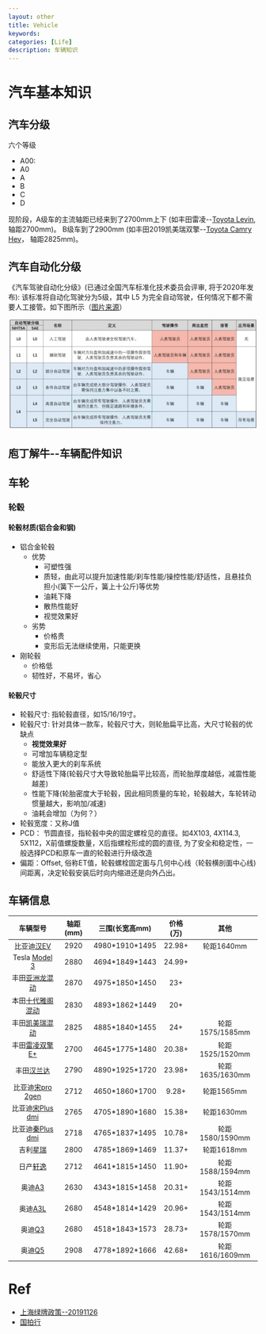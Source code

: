 ```yaml
---
layout: other
title: Vehicle
keywords: 
categories: [Life]
description: 车辆知识
---
```

 

# 汽车基本知识

## 汽车分级

六个等级

- A00: 
- A0
- A
- B
- C
- D

现阶段，A级车的主流轴距已经来到了2700mm上下 (如丰田雷凌--[Toyota Levin](https://www.gac-toyota.com.cn/vehicles/2019newlevin), 轴距2700mm)。
B级车到了2900mm (如丰田2019凯美瑞双擎--[Toyota Camry Hev](https://www.gac-toyota.com.cn/vehicles/camryhev)， 轴距2825mm)。


## 汽车自动化分级
《汽车驾驶自动化分级》(已通过全国汽车标准化技术委员会评审, 将于2020年发布): 该标准将自动化驾驶分为5级，其中 L5 为完全自动驾驶，任何情况下都不需要人工接管。如下图所示（[图片来源](https://k.sina.com.cn/article_6087550565_16ad8a66500100mer6.html)）

![](../images/vehicle/vehicle_auto_drive_level.jpg)


## 庖丁解牛--车辆配件知识
## 车轮
### 轮毂
#### 轮毂材质(铝合金和钢)
  - 铝合金轮毂
    - 优势
	  - 可塑性强
	  - 质轻，由此可以提升加速性能/刹车性能/操控性能/舒适性，且悬挂负担小(簧下一公斤，簧上十公斤)等优势
	  - 油耗下降
	  - 散热性能好
	  - 视觉效果好
	- 劣势
	  - 价格贵
	  - 变形后无法继续使用，只能更换
  - 刚轮毂
    - 价格低
	- 韧性好，不易坏，省心

#### 轮毂尺寸
- 轮毂尺寸: 指轮毂直径，如15/16/19寸。
- 轮毂尺寸: 针对具体一款车，轮毂尺寸大，则轮胎扁平比高，大尺寸轮毂的优缺点
  - **视觉效果好**
  - 可增加车辆稳定型
  - 能放入更大的刹车系统
  - 舒适性下降(轮毂尺寸大导致轮胎扁平比较高，而轮胎厚度越低，减震性能越差)
  - 性能下降(轮胎密度大于轮毂，因此相同质量的车轮，轮毂越大，车轮转动惯量越大，影响加/减速)
  - 油耗会增加（为何？）
- 轮毂宽度：又称J值
- PCD： 节圆直径，指轮毂中央的固定螺栓见的直径。如4X103, 4X114.3, 5X112，X前值螺旋数量，X后指螺栓形成的圆的直径, 为了安全和稳定性，一般选择PCD和原车一直的轮毂进行升级改造
- 偏距：Offset, 俗称ET值，轮毂螺栓固定面与几何中心线（轮毂横剖面中心线)间距离，决定轮毂安装后时向内缩进还是向外凸出。

## 车辆信息

| 车辆型号|轴距(mm)|三围(长宽高mm)|价格(万)|其他|
|:--: |:--: |:--: |:--: |:--: |
|比亚迪[汉EV](http://www.bydauto.com.cn/auto/carShow.html-param=%E6%B1%89EV)|2920|4980\*1910\*1495|22.98+|轮距1640mm|
|Tesla [Model 3](https://www.tesla.cn/model3)|2880|4694\*1849\*1443|24.99+||
|丰田[亚洲龙混动](https://www.ftms.com.cn/buycar/cartype/detail/avalon)|2870|4975\*1850\*1450|23+|
|本田[十代雅阁混动](https://www.ghac.cn/vehicles/honda/accord-sporthybrid/p#page9)|2830|4893\*1862\*1449|20+|
|丰田[凯美瑞混动](https://www.gac-toyota.com.cn/vehicles/camryhev)|2825|4885\*1840\*1455|24+|轮距1575/1585mm|
|丰田[雷凌双擎E+](https://www.gac-toyota.com.cn/minisite/Campaigns/2019/levinphevTable?module=18jy)|2700|4645\*1775\*1480|20.38+|轮距1525/1520mm|
|丰田[汉兰达](https://www.gac-toyota.com.cn/minisite/Campaigns/2018/2018newhighlander/models?model=2.0e)|2790|4890\*1925\*1720|23.98+|轮距1635/1630mm|
|比亚迪[宋pro 2gen](https://www.bydauto.com.cn/auto/carShow.html-param=%E7%AC%AC%E4%BA%8C%E4%BB%A3%E5%AE%8BPro)|2712|4650\*1860\*1700|9.28+|轮距1565mm|
|比亚迪[宋Plus dmi](http://mall.bydauto.com.cn/pc/activityDetail/?id=D017QG21EG99)|2765|4705\*1890\*1680|15.38+|轮距1630mm|
|比亚迪[秦Plus dmi](http://mall.bydauto.com.cn/pc/activityDetail/?id=D015QG21EG99)|2718|4765\*1837*1495|10.78+|轮距1580/1590mm|
|吉利[星瑞](https://preface.geely.com/preface)|2800|4785\*1869\*1469|11.37+|轮距1618mm|
|日产[轩逸](https://www.dongfeng-nissan.com.cn/car-configuration-preferences-page?carSeriesId=507cf5b433174992ac49d1827b625b85&CarTypeId=242148)|2712|4641\*1815\*1450|11.90+|轮距1588/1594mm|
|奥迪[A3](https://www.audi.cn/cn/web/zh/models/a3/a3_sportback.html#layer=/cn/web/zh/models/a3/a3_sportback/layer/six-icon-1.html)|2630|4343\*1815\*1458|20.31+|轮距1543/1514mm|
|奥迪[A3L](https://contact.audi.cn/contact/performanceequipment_getequipment.htm?carStyleId=164187)|2680|4548\*1814\*1429|20.96+|轮距1543/1514mm|
|奥迪[Q3](https://contact.audi.cn/contact/performanceequipment_getequipment.htm?carStyleId=164141)|2680|4518\*1843\*1573|28.73+|轮距1578/1570mm|
|奥迪[Q5](https://contact.audi.cn/contact/performanceequipment_getequipment.htm?carStyleId=164162)|2908|4778\*1892\*1666|42.68+|轮距1616/1609mm|


# Ref 
- [上海绿牌政策--20191126](http://wenda.bendibao.com/life/20191126/98893.shtm)
- [国拍行](https://www.alltobid.com/)

